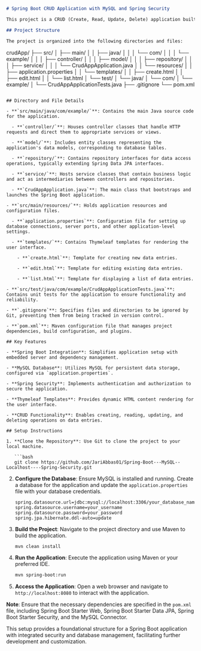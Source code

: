 ```markdown
# Spring Boot CRUD Application with MySQL and Spring Security

This project is a CRUD (Create, Read, Update, Delete) application built using Spring Boot, MySQL, and Spring Security. It allows users to manage data entries with authentication and authorization features.

## Project Structure

The project is organized into the following directories and files:

```
crudApp/
├── src/
│   ├── main/
│   │   ├── java/
│   │   │   └── com/
│   │   │       └── example/
│   │   │           ├── controller/
│   │   │           ├── model/
│   │   │           ├── repository/
│   │   │           ├── service/
│   │   │           └── CrudAppApplication.java
│   │   └── resources/
│   │       ├── application.properties
│   │       └── templates/
│   │           ├── create.html
│   │           ├── edit.html
│   │           └── list.html
│   └── test/
│       └── java/
│           └── com/
│               └── example/
│                   └── CrudAppApplicationTests.java
├── .gitignore
└── pom.xml
```

## Directory and File Details

- **`src/main/java/com/example/`**: Contains the main Java source code for the application.

  - **`controller/`**: Houses controller classes that handle HTTP requests and direct them to appropriate services or views.

  - **`model/`**: Includes entity classes representing the application's data models, corresponding to database tables.

  - **`repository/`**: Contains repository interfaces for data access operations, typically extending Spring Data JPA interfaces.

  - **`service/`**: Hosts service classes that contain business logic and act as intermediaries between controllers and repositories.

  - **`CrudAppApplication.java`**: The main class that bootstraps and launches the Spring Boot application.

- **`src/main/resources/`**: Holds application resources and configuration files.

  - **`application.properties`**: Configuration file for setting up database connections, server ports, and other application-level settings.

  - **`templates/`**: Contains Thymeleaf templates for rendering the user interface.

    - **`create.html`**: Template for creating new data entries.

    - **`edit.html`**: Template for editing existing data entries.

    - **`list.html`**: Template for displaying a list of data entries.

- **`src/test/java/com/example/CrudAppApplicationTests.java`**: Contains unit tests for the application to ensure functionality and reliability.

- **`.gitignore`**: Specifies files and directories to be ignored by Git, preventing them from being tracked in version control.

- **`pom.xml`**: Maven configuration file that manages project dependencies, build configuration, and plugins.

## Key Features

- **Spring Boot Integration**: Simplifies application setup with embedded server and dependency management.

- **MySQL Database**: Utilizes MySQL for persistent data storage, configured via `application.properties`.

- **Spring Security**: Implements authentication and authorization to secure the application.

- **Thymeleaf Templates**: Provides dynamic HTML content rendering for the user interface.

- **CRUD Functionality**: Enables creating, reading, updating, and deleting operations on data entries.

## Setup Instructions

1. **Clone the Repository**: Use Git to clone the project to your local machine.

   ```bash
   git clone https://github.com/JariAbbas01/Spring-Boot---MySQL--Localhost----Spring-Security.git
   ```

2. **Configure the Database**: Ensure MySQL is installed and running. Create a database for the application and update the `application.properties` file with your database credentials.

   ```properties
   spring.datasource.url=jdbc:mysql://localhost:3306/your_database_name
   spring.datasource.username=your_username
   spring.datasource.password=your_password
   spring.jpa.hibernate.ddl-auto=update
   ```

3. **Build the Project**: Navigate to the project directory and use Maven to build the application.

   ```bash
   mvn clean install
   ```

4. **Run the Application**: Execute the application using Maven or your preferred IDE.

   ```bash
   mvn spring-boot:run
   ```

5. **Access the Application**: Open a web browser and navigate to `http://localhost:8080` to interact with the application.

**Note**: Ensure that the necessary dependencies are specified in the `pom.xml` file, including Spring Boot Starter Web, Spring Boot Starter Data JPA, Spring Boot Starter Security, and the MySQL Connector.

This setup provides a foundational structure for a Spring Boot application with integrated security and database management, facilitating further development and customization.
``` 
